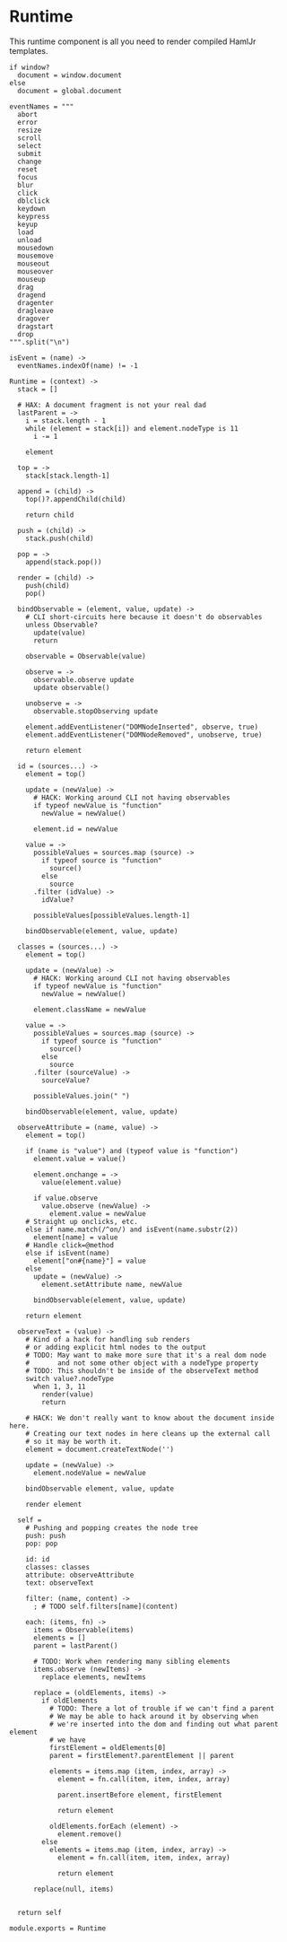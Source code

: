 Runtime
=======

This runtime component is all you need to render compiled HamlJr templates.

    if window?
      document = window.document
    else
      document = global.document

    eventNames = """
      abort
      error
      resize
      scroll
      select
      submit
      change
      reset
      focus
      blur
      click
      dblclick
      keydown
      keypress
      keyup
      load
      unload
      mousedown
      mousemove
      mouseout
      mouseover
      mouseup
      drag
      dragend
      dragenter
      dragleave
      dragover
      dragstart
      drop
    """.split("\n")

    isEvent = (name) ->
      eventNames.indexOf(name) != -1

    Runtime = (context) ->
      stack = []

      # HAX: A document fragment is not your real dad
      lastParent = ->
        i = stack.length - 1
        while (element = stack[i]) and element.nodeType is 11
          i -= 1

        element

      top = ->
        stack[stack.length-1]

      append = (child) ->
        top()?.appendChild(child)

        return child

      push = (child) ->
        stack.push(child)

      pop = ->
        append(stack.pop())

      render = (child) ->
        push(child)
        pop()

      bindObservable = (element, value, update) ->
        # CLI short-circuits here because it doesn't do observables
        unless Observable?
          update(value)
          return

        observable = Observable(value)

        observe = ->
          observable.observe update
          update observable()

        unobserve = ->
          observable.stopObserving update

        element.addEventListener("DOMNodeInserted", observe, true)
        element.addEventListener("DOMNodeRemoved", unobserve, true)

        return element

      id = (sources...) ->
        element = top()

        update = (newValue) ->
          # HACK: Working around CLI not having observables
          if typeof newValue is "function"
            newValue = newValue()

          element.id = newValue

        value = ->
          possibleValues = sources.map (source) ->
            if typeof source is "function"
              source()
            else
              source
          .filter (idValue) ->
            idValue?

          possibleValues[possibleValues.length-1]

        bindObservable(element, value, update)

      classes = (sources...) ->
        element = top()

        update = (newValue) ->
          # HACK: Working around CLI not having observables
          if typeof newValue is "function"
            newValue = newValue()

          element.className = newValue

        value = ->
          possibleValues = sources.map (source) ->
            if typeof source is "function"
              source()
            else
              source
          .filter (sourceValue) ->
            sourceValue?

          possibleValues.join(" ")

        bindObservable(element, value, update)

      observeAttribute = (name, value) ->
        element = top()

        if (name is "value") and (typeof value is "function")
          element.value = value()

          element.onchange = ->
            value(element.value)

          if value.observe
            value.observe (newValue) ->
              element.value = newValue
        # Straight up onclicks, etc.
        else if name.match(/^on/) and isEvent(name.substr(2))
          element[name] = value
        # Handle click=@method
        else if isEvent(name)
          element["on#{name}"] = value
        else
          update = (newValue) ->
            element.setAttribute name, newValue

          bindObservable(element, value, update)

        return element

      observeText = (value) ->
        # Kind of a hack for handling sub renders
        # or adding explicit html nodes to the output
        # TODO: May want to make more sure that it's a real dom node
        #       and not some other object with a nodeType property
        # TODO: This shouldn't be inside of the observeText method
        switch value?.nodeType
          when 1, 3, 11
            render(value)
            return

        # HACK: We don't really want to know about the document inside here.
        # Creating our text nodes in here cleans up the external call
        # so it may be worth it.
        element = document.createTextNode('')

        update = (newValue) ->
          element.nodeValue = newValue

        bindObservable element, value, update

        render element

      self =
        # Pushing and popping creates the node tree
        push: push
        pop: pop

        id: id
        classes: classes
        attribute: observeAttribute
        text: observeText

        filter: (name, content) ->
          ; # TODO self.filters[name](content)

        each: (items, fn) ->
          items = Observable(items)
          elements = []
          parent = lastParent()

          # TODO: Work when rendering many sibling elements
          items.observe (newItems) ->
            replace elements, newItems

          replace = (oldElements, items) ->
            if oldElements
              # TODO: There a lot of trouble if we can't find a parent
              # We may be able to hack around it by observing when
              # we're inserted into the dom and finding out what parent element
              # we have
              firstElement = oldElements[0]
              parent = firstElement?.parentElement || parent

              elements = items.map (item, index, array) ->
                element = fn.call(item, item, index, array)

                parent.insertBefore element, firstElement

                return element

              oldElements.forEach (element) ->
                element.remove()
            else
              elements = items.map (item, index, array) ->
                element = fn.call(item, item, index, array)

                return element

          replace(null, items)


      return self

    module.exports = Runtime
